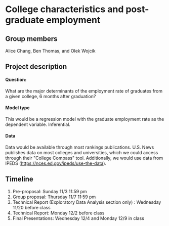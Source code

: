 # College characteristics and post-graduate employment

## Group members

Alice Chang, Ben Thomas, and Olek Wojcik

## Project description

#### Question: 

What are the major determinants of the employment rate of graduates from a given college, 6 months after graduation? 

#### Model type

This would be a regression model with the graduate employment rate as the dependent variable. Inferential.

#### Data

Data would be available through most rankings publications. U.S. News publishes data on most colleges and universities, which we could access through their "College Compass" tool. Additionally, we would use data from IPEDS (https://nces.ed.gov/ipeds/use-the-data).

## Timeline

1. Pre-proposal: Sunday 11/3 11:59 pm
2. Group proposal: Thursday 11/7 11:59 pm
3. Technical Report (Exploratory Data Analysis section only) : Wednesday 11/20 before class
4. Technical Report: Monday 12/2 before class
5. Final Presentations: Wednesday 12/4 and Monday 12/9 in class
